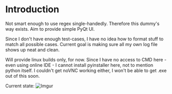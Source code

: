 # Introduction

Not smart enough to use regex single-handedly. Therefore this dummy's way exists. Aim to provide simple PyQt UI.

Since I don't have enough test-cases, I have no idea how to format stuff to match all possible cases. Current goal is making sure all my own log file shows up neat and clean.

Will provide linux builds only, for now. Since I have no access to CMD here - even using online IDE - I cannot install pyinstaller here, not to mention python itself. I couldn't get noVNC working either, I won't be able to get .exe out of this soon.

Current state: 
![Imgur](https://i.imgur.com/6xz6NpN.png)